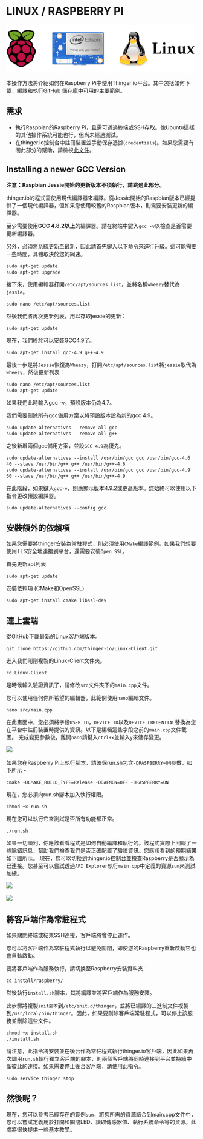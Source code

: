 # LINUX / RASPBERRY PI

![](../.gitbook/assets/linux-versions.png)

本操作方法將介紹如何在Raspberry Pi中使用Thinger.io平台。其中包括如何下載，編譯和執行[GitHub 儲存庫](https://github.com/thinger-io/Linux-Client)中可用的主要範例。

## 需求

* 執行Raspbian的Raspberry Pi，且需可透過終端或SSH存取。像Ubuntu這樣的其他操作系統可能也行，但尚未經過測試。
* 在thinger.io控制台中註冊裝置並手動保存憑據(`credentials`)。如果您需要有關此部分的幫助，請檢視[此文件](https://community.thinger.io/t/register-a-device-in-the-console/23)。

## Installing a newer GCC Version

**注意：Raspbian Jessie開始的更新版本不須執行，請跳過此部分。**

thinger.io的程式需使用現代編譯器來編譯。從Jessie開始的Raspbian版本已經提供了一個現代編譯器，但如果您使用較舊的Raspbian版本，則需要安裝更新的編譯器。

至少需要使用**GCC 4.8.2以上**的編譯器。請在終端中鍵入`gcc -v`以檢查是否需要更新編譯器。

另外，必須將系統更新至最新，因此請首先鍵入以下命令來進行升級。這可能需要一些時間，具體取決於您的網速。

```text
sudo apt-get update
sudo apt-get upgrade
```

接下來，使用編輯器打開`/etc/apt/sources.list`，並將名稱`wheezy`替代為`jessie`。

```text
sudo nano /etc/apt/sources.list
```

然後我們將再次更新列表，用以存取jessie的更新：

```text
sudo apt-get update
```

現在，我們終於可以安裝GCC4.9了。

```text
sudo apt-get install gcc-4.9 g++-4.9
```

最後一步是將`Jessie`恢復為`Wheezy`，打開`/etc/apt/sources.list`將`jessie`取代為`wheezy`，然後更新列表：

```text
sudo nano /etc/apt/sources.list
sudo apt-get update
```

如果我們此時輸入gcc -v，預設版本仍為4.7。

我們需要刪除所有gcc備用方案以將預設版本設為新的gcc 4.9。

```text
sudo update-alternatives --remove-all gcc
sudo update-alternatives --remove-all g++
```

之後新增兩個gcc備用方案，並設`GCC 4.9`為優先。

```text
sudo update-alternatives --install /usr/bin/gcc gcc /usr/bin/gcc-4.6 40 --slave /usr/bin/g++ g++ /usr/bin/g++-4.6
sudo update-alternatives --install /usr/bin/gcc gcc /usr/bin/gcc-4.9 60 --slave /usr/bin/g++ g++ /usr/bin/g++-4.9
```

在此階段，如果鍵入`gcc-v`，則應顯示版本4.9.2或更高版本。您始終可以使用以下指令更改預設編譯器。

```text
sudo update-alternatives --config gcc
```

## 安裝額外的依賴項

如果您需要將thinger安裝為常駐程式，則必須使用`CMake`編譯範例。如果我們想要使用TLS安全地連接到平台，還需要安裝`Open SSL`。

首先更新apt列表

```text
sudo apt-get update
```

安裝依賴項 \(CMake和OpenSSL\)

```text
sudo apt-get install cmake libssl-dev
```

## 連上雲端

從GitHub下載最新的Linux客戶端版本。

```text
git clone https://github.com/thinger-io/Linux-Client.git
```

進入我們剛剛複製的Linux-Client文件夾。

```text
cd Linux-Client
```

是時候輸入驗證資訊了，請修改`src`文件夾下的`main.cpp`文件。

您可以使用任何你所希望的編輯器，此範例使用`nano`編輯文件。

```text
nano src/main.cpp
```

在此畫面中，您必須將字段`USER_ID`，`DEVICE_ID`以及`DEVICE_CREDENTIAL`替換為您在平台中註冊裝置時提供的資訊。以下是編輯這些字段之前的`main.cpp`文件截圖。
完成變更參數後，離開`nano`請鍵入`ctrl+x`並輸入`y`來儲存變更。

![](https://discoursefiles.s3-eu-west-1.amazonaws.com/original/1X/2697e5c757b23eec7537fc9ac232544f5923d583.png)

如果您在Raspberry Pi上執行腳本，請確保run.sh包含`-DRASPBERRY=ON`參數，如下所示 -

```text
cmake -DCMAKE_BUILD_TYPE=Release -DDAEMON=OFF -DRASPBERRY=ON
```

現在，您必須向run.sh腳本加入執行權限。

```text
chmod +x run.sh
```

現在您可以執行它來測試是否所有功能都正常。

```text
./run.sh
```

如果一切順利，你應該看看程式是如何自動編譯和執行的。該程式實際上回報了一些除錯訊息，幫助我們檢查我們是否正確配置了驗證資訊。您應該看到的預期結果如下圖所示。
現在，您可以切換到thinger.io控制台並檢查Raspberry是否顯示為已連接。您甚至可以嘗試透過`API Explorer`執行`main.cpp`中定義的資源`sum`來測試加總。

![](https://discoursefiles.s3-eu-west-1.amazonaws.com/original/1X/e321714a8b9fcac120cb1dafae8502cca65e9b39.png)

![](https://discoursefiles.s3-eu-west-1.amazonaws.com/original/1X/7b3bf8846f66eb57b422a803ac157560ea608e19.png)

## 將客戶端作為常駐程式

如果關閉終端或結束SSH連接，客戶端將會停止運作。

您可以將客戶端作為常駐程式執行以避免關閉，即使您的Raspberry重新啟動它也會自動啟動。

要將客戶端作為服務執行，請切換至Raspberry安裝資料夾：

```text
cd install/raspberry/
```

然後執行`install.sh`腳本，其將編譯並將客戶端作為服務安裝。

此步驟將複製`init腳本`到`/etc/init.d/thinger`，並將已編譯的二進制文件複製到`/usr/local/bin/thinger`。因此，如果要刪除客戶端常駐程式，可以停止該服務並刪除這些文件。

```text
chmod +x install.sh
./install.sh 
```

請注意，此指令將安裝並在後台作為常駐程式執行thinger.io客戶端，因此如果再次調用`run.sh`執行獨立客戶端的腳本，則兩個客戶端將同時連接到平台並持續中斷彼此的連接。如果需要停止後台客戶端，請使用此指令。

```text
sudo service thinger stop
```

## 然後呢？

現在，您可以參考已經存在的範例`sum`，將您所需的資源結合到main.cpp文件中，您可以嘗試定義用於打開和關閉LED、讀取傳感器值、執行系統命令等的資源。此處將很快提供一些基本教學。
